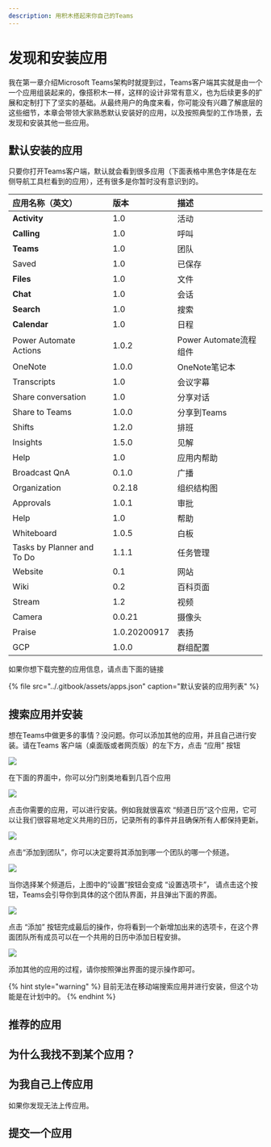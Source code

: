 ```yaml
---
description: 用积木搭起来你自己的Teams
---
```


# 发现和安装应用

我在第一章介绍Microsoft Teams架构时就提到过，Teams客户端其实就是由一个一个应用组装起来的，像搭积木一样，这样的设计非常有意义，也为后续更多的扩展和定制打下了坚实的基础。从最终用户的角度来看，你可能没有兴趣了解底层的这些细节，本章会带领大家熟悉默认安装好的应用，以及按照典型的工作场景，去发现和安装其他一些应用。

## 默认安装的应用

只要你打开Teams客户端，默认就会看到很多应用（下面表格中黑色字体是在左侧导航工具栏看到的应用），还有很多是你暂时没有意识到的。

| 应用名称（英文） | 版本 | 描述 |
| :--- | :--- | :--- |
| **Activity**  | 1.0 | 活动 |
| **Calling** | 1.0 | 呼叫 |
| **Teams** | 1.0 | 团队 |
| Saved | 1.0 | 已保存 |
| **Files** | 1.0 | 文件 |
| **Chat**  | 1.0 | 会话 |
| **Search** | 1.0 | 搜索 |
| **Calendar** | 1.0 | 日程 |
| Power Automate Actions | 1.0.2 | Power Automate流程组件 |
| OneNote | 1.0.0 | OneNote笔记本 |
| Transcripts | 1.0 | 会议字幕 |
| Share conversation | 1.0 | 分享对话 |
| Share to Teams | 1.0.0 | 分享到Teams |
| Shifts | 1.2.0 | 排班 |
| Insights | 1.5.0 | 见解 |
| Help | 1.0 | 应用内帮助 |
| Broadcast QnA | 0.1.0 | 广播 |
| Organization | 0.2.18 | 组织结构图 |
| Approvals | 1.0.1 | 审批 |
| Help | 1.0 | 帮助 |
| Whiteboard | 1.0.5 | 白板 |
| Tasks by Planner and To Do | 1.1.1 | 任务管理 |
| Website | 0.1 | 网站 |
| Wiki | 0.2 | 百科页面 |
| Stream | 1.2 | 视频 |
| Camera | 0.0.21 | 摄像头 |
| Praise | 1.0.20200917 | 表扬 |
| GCP | 1.0.0 | 群组配置 |

如果你想下载完整的应用信息，请点击下面的链接

{% file src="../.gitbook/assets/apps.json" caption="默认安装的应用列表" %}

## 搜索应用并安装

想在Teams中做更多的事情？没问题。你可以添加其他的应用，并且自己进行安装。请在Teams 客户端（桌面版或者网页版）的左下方，点击 “应用” 按钮

![](../.gitbook/assets/tu-pian-%20%28102%29.png)

在下面的界面中，你可以分门别类地看到几百个应用

![](../.gitbook/assets/tu-pian-%20%28103%29.png)

点击你需要的应用，可以进行安装。例如我就很喜欢 “频道日历”这个应用，它可以让我们很容易地定义共用的日历，记录所有的事件并且确保所有人都保持更新。

![](../.gitbook/assets/tu-pian-%20%2897%29.png)

点击“添加到团队”，你可以决定要将其添加到哪一个团队的哪一个频道。

![](../.gitbook/assets/tu-pian-%20%28100%29.png)

当你选择某个频道后，上图中的“设置”按钮会变成 “设置选项卡”， 请点击这个按钮，Teams会引导你到具体的这个团队界面，并且弹出下面的界面。

![](../.gitbook/assets/tu-pian-%20%2899%29.png)

点击 “添加” 按钮完成最后的操作，你将看到一个新增加出来的选项卡，在这个界面团队所有成员可以在一个共用的日历中添加日程安排。

![](../.gitbook/assets/tu-pian-%20%28101%29.png)

添加其他的应用的过程，请你按照弹出界面的提示操作即可。

{% hint style="warning" %}
目前无法在移动端搜索应用并进行安装，但这个功能是在计划中的。
{% endhint %}

## 推荐的应用

## 为什么我找不到某个应用？





## 为我自己上传应用



如果你发现无法上传应用。



## 提交一个应用







